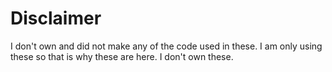 # Disclaimer
I don't own and did not make any of the code used in these. I am only using these so that is why these are here. I don't own these.
